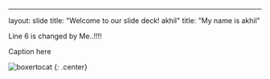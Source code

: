 ---
layout: slide
title: "Welcome to our slide deck! akhil"
title: "My name is akhil"

Line 6 is changed by Me..!!!!

Caption here

![boxertocat](https://octodex.github.com/images/boxertocat_octodex.jpg)
{: .center}
